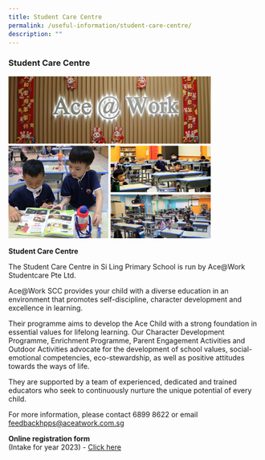 ```yaml
---
title: Student Care Centre
permalink: /useful-information/student-care-centre/
description: ""
---
```

### Student Care Centre

<img src="/images/About%20Us/ace%20students-%20picture%20alignment%20.jpg" style="width:80%">
		 
**Student Care Centre**

The Student Care Centre in Si Ling Primary School is run by Ace@Work Studentcare Pte Ltd. 

Ace@Work SCC provides your child with a diverse education in an environment that promotes self-discipline, character development and excellence in learning.

Their programme aims to develop the Ace Child with a strong foundation in essential values for lifelong learning. Our Character Development Programme, Enrichment Programme, Parent Engagement Activities and Outdoor Activities advocate for the development of school values, social-emotional competencies, eco-stewardship, as well as positive attitudes towards the ways of life. 

They are supported by a team of experienced, dedicated and trained educators who seek to continuously nurture the unique potential of every child.

For more information, please contact 6899 8622 or email feedbackhpps@aceatwork.com.sg

**Online registration form**  
(Intake for year 2023) -&nbsp;[Click here](https://form.jotform.com/222634227320446)